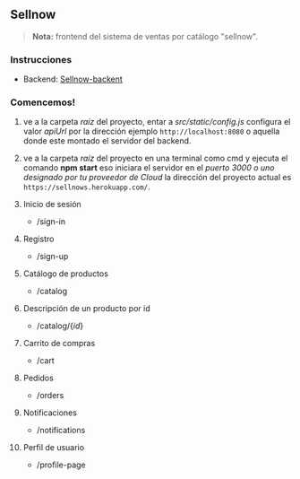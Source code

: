 ## Sellnow
> **Nota:** frontend del sistema de ventas por catálogo "sellnow".


### Instrucciones

* Backend: [Sellnow-backent](https://gitlab.itculiacan.edu.mx/sellnow/backend)

### Comencemos!

1. ve a la carpeta *raíz* del proyecto, entar a *src/static/config.js* configura el valor *apiUrl* por la dirección ejemplo `http://localhost:8080` o aquella donde este montado el servidor del backend.

2. ve a la carpeta *raíz* del proyecto en una terminal como cmd y ejecuta el comando **npm start** eso iniciara el servidor en el *puerto 3000 o uno designado por tu proveedor de Cloud* la dirección del proyecto actual es `https://sellnows.herokuapp.com/`.

1. Inicio de sesión
   - /sign-in
2. Registro
   - /sign-up
3. Catálogo de productos
   - /catalog
4. Descripción de un producto por id
   - /catalog/{*id*}
5. Carrito de compras
   - /cart
6. Pedidos
   - /orders
7. Notificaciones
   - /notifications
8. Perfil de usuario
   - /profile-page

